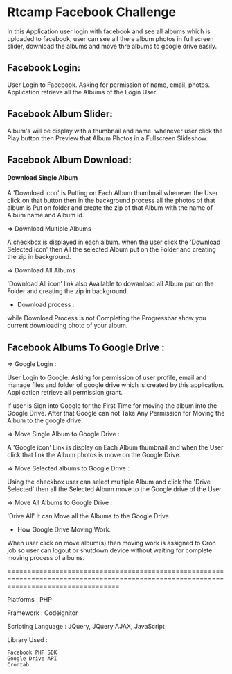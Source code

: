 # Rtcamp Facebook Challenge

In this Application user login with facebook and see all albums which is uploaded to facebook, user can see all there album photos in full screen slider, download the albums and move thre albums to google drive easily.

## Facebook Login:

User Login to Facebook. Asking for permission of name, email, photos. Application retrieve all the Albums of the Login User.

## Facebook Album Slider:

Album's will be display with a thumbnail and name. whenever user click the Play button then Preview that Album Photos in a Fullscreen Slideshow.

## Facebook Album Download:

#### Download Single Album

A 'Download icon' is Putting on Each Album thumbnail whenever the User click  on that button then in the background process all the photos of that album is Put on folder and create the zip of that Album with the name of Album name and Album id.

=> Download Multiple Albums

A checkbox is displayed in each album. when the user click the 'Download Selected icon' then All the selected Album put on the Folder and creating the zip in background.

=> Download All Albums

'Download All icon' link also Available to dowanload all Album put on the Folder and creating the zip in background.

* Download process : 

while Download Process is not Completing the Progressbar show you current downloading photo of your album.

## Facebook Albums To Google Drive :

=> Google Login : 

User Login to Google. Asking for permission of user profile, email and manage files and folder of google drive which is created by this application. Application retrieve all permission grant.

If user is Sign into Google for the First Time for moving the album into the Google Drive. After that Google can not Take Any Permission for Moving the Album to the google drive.

=> Move Single Album to Google Drive :

A 'Google icon' Link is display on Each Album thumbnail and when the User click that link the Album photos is move on the Google Drive.

=> Move Selected albums to Google Drive :

Using the checkbox user can select multiple Album and click the 'Drive Selected' then all the Selected Album move to the Google drive of the User.

=> Move All Albums to Google Drive :

'Drive All' It can Move all the Albums to the Google Drive.

* How Google Drive Moving Work.

When user click on move album(s) then moving work is assigned to Cron job so user can logout or shutdown device without waiting for complete moving process of albums.

========================================================================================================================================

Platforms : PHP

Framework : Codeignitor

Scripting Language : JQuery, JQuery AJAX, JavaScript

Library Used :

    Facebook PHP SDK 
    Google Drive API
    Crontab
